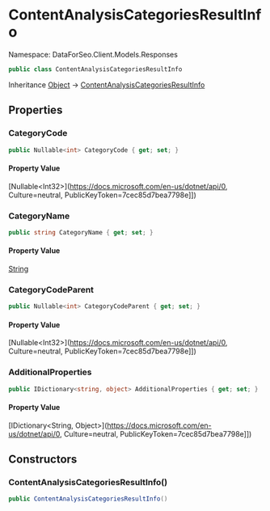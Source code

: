# ContentAnalysisCategoriesResultInfo

Namespace: DataForSeo.Client.Models.Responses

```csharp
public class ContentAnalysisCategoriesResultInfo
```

Inheritance [Object](https://docs.microsoft.com/en-us/dotnet/api/Object) → [ContentAnalysisCategoriesResultInfo](./ContentAnalysisCategoriesResultInfo.md)

## Properties

### **CategoryCode**

```csharp
public Nullable<int> CategoryCode { get; set; }
```

#### Property Value

[Nullable&lt;Int32&gt;](https://docs.microsoft.com/en-us/dotnet/api/0, Culture=neutral, PublicKeyToken=7cec85d7bea7798e]])<br>

### **CategoryName**

```csharp
public string CategoryName { get; set; }
```

#### Property Value

[String](https://docs.microsoft.com/en-us/dotnet/api/String)<br>

### **CategoryCodeParent**

```csharp
public Nullable<int> CategoryCodeParent { get; set; }
```

#### Property Value

[Nullable&lt;Int32&gt;](https://docs.microsoft.com/en-us/dotnet/api/0, Culture=neutral, PublicKeyToken=7cec85d7bea7798e]])<br>

### **AdditionalProperties**

```csharp
public IDictionary<string, object> AdditionalProperties { get; set; }
```

#### Property Value

[IDictionary&lt;String, Object&gt;](https://docs.microsoft.com/en-us/dotnet/api/0, Culture=neutral, PublicKeyToken=7cec85d7bea7798e]])<br>

## Constructors

### **ContentAnalysisCategoriesResultInfo()**

```csharp
public ContentAnalysisCategoriesResultInfo()
```
